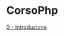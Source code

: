 # CorsoPhp

[0 - Introduzione](https://rawgit.com/makebit/CorsoPhp/master/slides/html/0_introduzione.html#/)